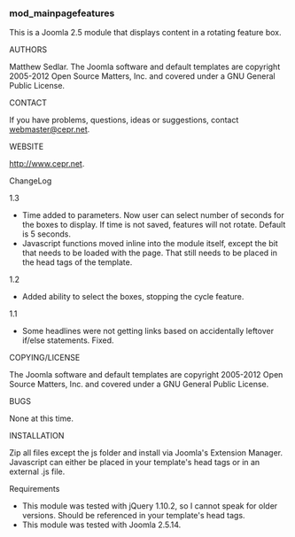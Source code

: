 <h3>mod_mainpagefeatures</h3>

This is a Joomla 2.5 module that displays content in a rotating feature box.

AUTHORS

Matthew Sedlar. The Joomla software and default templates are copyright 2005-2012 Open Source Matters, Inc. and covered under a GNU General Public License.

CONTACT

If you have problems, questions, ideas or suggestions, contact webmaster@cepr.net.

WEBSITE

http://www.cepr.net.

ChangeLog

1.3
* Time added to parameters. Now user can select number of seconds for the boxes to display. If time is not saved, features will not rotate. Default is 5 seconds.
* Javascript functions moved inline into the module itself, except the bit that needs to be loaded with the page. That still needs to be placed in the head tags of the template. 

1.2
* Added ability to select the boxes, stopping the cycle feature.

1.1
* Some headlines were not getting links based on accidentally leftover if/else statements. Fixed.

COPYING/LICENSE

The Joomla software and default templates are copyright 2005-2012 Open Source Matters, Inc. and covered under a GNU General Public License.

BUGS

None at this time.

INSTALLATION

Zip all files except the js folder and install via Joomla's Extension Manager. Javascript can either be placed in your template's head tags or in an external .js file. 

Requirements
* This module was tested with jQuery 1.10.2, so I cannot speak for older versions. Should be referenced in your template's head tags.
* This module was tested with Joomla 2.5.14.

